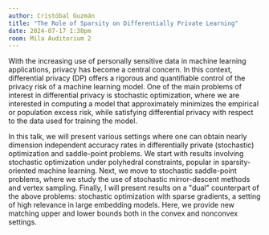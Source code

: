 ```yaml
---
author: Cristóbal Guzmán
title: "The Role of Sparsity on Differentially Private Learning"
date: 2024-07-17 1:30pm
room: Mila Auditorium 2
---
```


With the increasing use of personally sensitive data in machine learning applications, privacy has become a central concern. In this context, differential privacy (DP) offers a rigorous and quantifiable control of the privacy risk of a machine learning model. One of the main problems of interest in differential privacy is stochastic optimization, where we are interested in computing a model that approximately minimizes the empirical or population excess risk, while satisfying differential privacy with respect to the data used for training the model.

In this talk, we will present various settings where one can obtain nearly dimension independent accuracy rates in differentially private (stochastic) optimization and saddle-point problems. We start with results involving stochastic optimization under polyhedral constraints, popular in sparsity-oriented machine learning. Next, we move to stochastic saddle-point problems, where we study the use of stochastic mirror-descent methods and vertex sampling. Finally, I will present results on a "dual" counterpart of the above problems: stochastic optimization with sparse gradients, a setting of high relevance in large embedding models. Here, we provide new matching upper and lower bounds both in the convex and nonconvex settings.